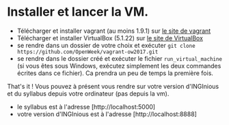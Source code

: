 # Installer et lancer la VM.
* Télécharger et installer vagrant (au moins 1.9.1) sur [le site de vagrant](https://www.vagrantup.com/downloads.html)
* Télécharger et installer VirtualBox (5.1.22) sur [le site de VirtualBox](https://www.virtualbox.org/wiki/Downloads)
* se rendre dans un dossier de votre choix et exécuter
`git clone https://github.com/OpenWeek/vagrant-ow2017.git`
* se rendre dans le dossier créé et exécuter le fichier `run_virtual_machine` (si vous êtes sous Windows, exécutez simplement les deux commandes écrites dans ce fichier). Ca prendra un peu de temps la première fois.

That's it ! Vous pouvez à présent vous rendre sur votre version d'INGInious et du syllabus depuis votre ordinateur (pas depuis la vm). 
* le syllabus est à l'adresse [http://localhost:5000]
* votre version d'INGInious est à l'adresse [http://localhost:8888]

